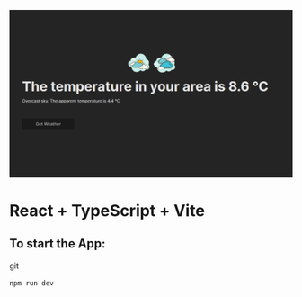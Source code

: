 ![alt text](image.png)

# React + TypeScript + Vite

## To start the App:

git

```
npm run dev
```
